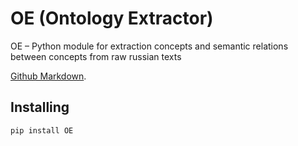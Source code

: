 # OE (Ontology Extractor)

OE – Python module for extraction concepts and semantic relations between concepts from raw russian texts

[Github Markdown](https://guides.github.com/features/mastering-markdown/).


## Installing

`pip install OE`


